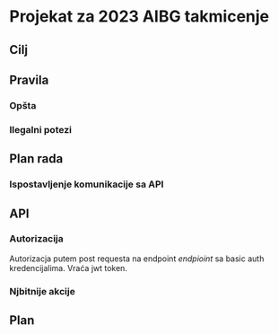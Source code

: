 # Projekat za 2023 AIBG takmicenje

## Cilj

## Pravila

### Opšta

### Ilegalni potezi

## Plan rada

### Ispostavljenje komunikacije sa API

## API

### Autorizacija
Autorizacja putem post requesta na endpoint *endpioint* sa basic auth kredencijalima.
Vraća jwt token.

### Njbitnije akcije

## Plan
